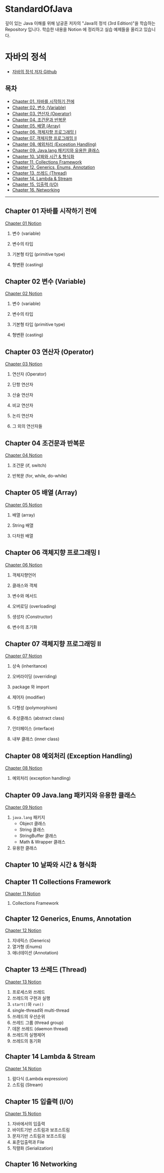 # StandardOfJava

 깊이 있는 Java 이해를 위해 남궁훈 저자의 "Java의 정석 (3rd Edition)"을 학습하는 Repository 입니다. 학습한 내용을 Notion 에 정리하고 실습 예제들을 올리고 있습니다.

# 자바의 정석
- [자바의 정석 저자 Github](https://github.com/castello/javajungsuk3)

## 목차



- [Chapter 01. 자바를 시작하기 전에](#chapter-01-자바를-시작하기-전에)
- [Chapter 02. 변수 (Variable)](#chapter-02-변수-variable)
- [Chapter 03. 연산자 (Operator)](#chapter-03-연산자-operator)
- [Chapter 04. 조건문과 반복문](#chapter-04-조건문과-반복문)
- [Chapter 05. 배열 (Array)](#chapter-05-배열-array)
- [Chapter 06. 객체지향 프로그래밍 I](#chapter-06-객체지향-프로그래밍-i)
- [Chapter 07. 객체지향 프로그래밍 II](#chapter-07-객체지향-프로그래밍-ii)
- [Chapter 08. 예외처리 (Exception Handling)](#chapter-08-예외처리-exception-handling)
- [Chapter 09. Java.lang 패키지와 유용한 클래스](#chapter-09-javalang-패키지와-유용한-클래스)
- [Chapter 10. 날짜와 시간 & 형식화](#chapter-10-날짜와-시간--형식화)
- [Chapter 11. Collections Framework](#chapter-11-collections-framework)
- [Chapter 12. Generics, Enums, Annotation](#chapter-12-generics-enums-annotation)
- [Chapter 13. 쓰레드 (Thread)](#chapter-13-쓰레드-thread)
- [Chapter 14. Lambda & Stream](#chapter-14-lambda-stream)
- [Chapter 15. 입출력 (I/O)](#chapter-15-입출력-i-o)
- [Chapter 16. Networking](#chapter-16-networking)



---



## Chapter 01 자바를 시작하기 전에

[Chapter 01 Notion](https://grizzled-eoraptor-f92.notion.site/Chapter-01-ecfa8698988841b2bbd7f4af836010ab)

1. 변수 (variable)

2. 변수의 타입

3. 기본형 타입 (primitive type)

4. 형변환 (casting)

## Chapter 02 변수 (Variable)

[Chapter 02 Notion](https://grizzled-eoraptor-f92.notion.site/Chapter-02-variable-30c7f4a1531a447dad8644cadac7a052)

1. 변수 (variable)

2. 변수의 타입

3. 기본형 타입 (primitive type)

4. 형변환 (casting)

## Chapter 03 연산자 (Operator)

[Chapter 03 Notion](https://grizzled-eoraptor-f92.notion.site/Chapter-03-Operator-ffa0336350f34aa4ad735af0f0fe22ad)

1. 연산자 (Operator)

2. 단항 연산자

3. 산술 연산자

4. 비교 연산자

5. 논리 연산자

6. 그 외의 연산자들

## Chapter 04 조건문과 반복문

[Chapter 04 Notion](https://grizzled-eoraptor-f92.notion.site/Chapter-04-a49c0dc9f62e471f82ac6ae6240f7cdb)

1. 조건문 (if, switch)

2. 반복문 (for, while, do-while)

## Chapter 05 배열 (Array)

[Chapter 05 Notion](https://grizzled-eoraptor-f92.notion.site/Chapter-05-array-e5436a1d470f47eb97dc4898ba9304e5)

1. 배열 (array)

2. String 배열

3. 다차원 배열

## Chapter 06 객체지향 프로그래밍 I

[Chapter 06 Notion](https://grizzled-eoraptor-f92.notion.site/Chapter-06-1-2485b8e6e244430abf0fd23d44d75589)

1. 객체지향언어

2. 클래스와 객체

3. 변수와 메서드

4. 오버로딩 (overloading)

5. 생성자 (Constructor)

6. 변수의 초기화

## Chapter 07 객체지향 프로그래밍 II

[Chapter 07 Notion](https://grizzled-eoraptor-f92.notion.site/Chapter-07-II-5be6c693bc4241e4a91f909b87ef5aa2)

1. 상속 (inheritance)

2. 오버라이딩 (overriding)

3. package 와 import

4. 제어자 (modifier)

5. 다형성 (polymorphism)

6. 추상클래스 (abstract class)

7. 인터페이스 (interface)

8. 내부 클래스 (inner class)

## Chapter 08 예외처리 (Exception Handling)

[Chapter 08 Notion](https://grizzled-eoraptor-f92.notion.site/Chapter-08-ea1636427f2248d1bda01728658415b4)

1. 예외처리 (exception handling)

## Chapter 09 Java.lang 패키지와 유용한 클래스

[Chapter 09 Notion](https://grizzled-eoraptor-f92.notion.site/Chapter-09-java-lang-6e0cd6e853dd4d778b2add4fb5f196d5)

1. `java.lang` 패키지
   - Object 클래스
   - String 클래스
   - StringBuffer 클래스
   - Math & Wrapper 클래스
1. 유용한 클래스

## Chapter 10 날짜와 시간 & 형식화



## Chapter 11 Collections Framework

[Chapter 11 Notion](https://grizzled-eoraptor-f92.notion.site/Chapter-11-Collections-Framework-85f73f0b728b441d90e31938ac728e47)

1. Collections Framework

## Chapter 12 Generics, Enums, Annotation

[Chapter 12 Notion](https://grizzled-eoraptor-f92.notion.site/Chapter-12-3ae1666093ef47e4818745e6aa633f5f)

1. 지네릭스 (Generics)
2. 열거형 (Enums)
3. 애너테이션 (Annotation)

## Chapter 13 쓰레드 (Thread)

[Chapter 13 Notion](https://grizzled-eoraptor-f92.notion.site/Chapter-13-thread-e40f7670d2c64d69879ff53eaa1ae9ff)

1. 프로세스와 쓰레드
2. 쓰레드의 구현과 실행
3. `start()`와 `run()`
4. single-thread와 multi-thread
5. 쓰레드의 우선순위
6. 쓰레드 그룹 (thread group)
7. 데몬 쓰레드 (daemon thread)
8. 쓰레드의 실행제어
9. 쓰레드의 동기화

## Chapter 14 Lambda & Stream

[Chapter 14 Notion](https://grizzled-eoraptor-f92.notion.site/Chapter-14-Lambda-Stream-ec5fa6ace05240b7bef3d7c6b358c5c6)

1. 람다식 (Lambda expression)
2. 스트림 (Stream)

## Chapter 15 입출력 (I/O)

[Chapter 15 Notion](https://grizzled-eoraptor-f92.notion.site/Chapter-15-I-O-218909942b16418e8d994ebbace54a6a)

1. 자바에서의 입출력
2. 바이트기반 스트림과 보조스트림
3. 문자기반 스트림과 보조스트림
4. 표준입출력과 File
5. 직렬화 (Serialization)

## Chapter 16 Networking
